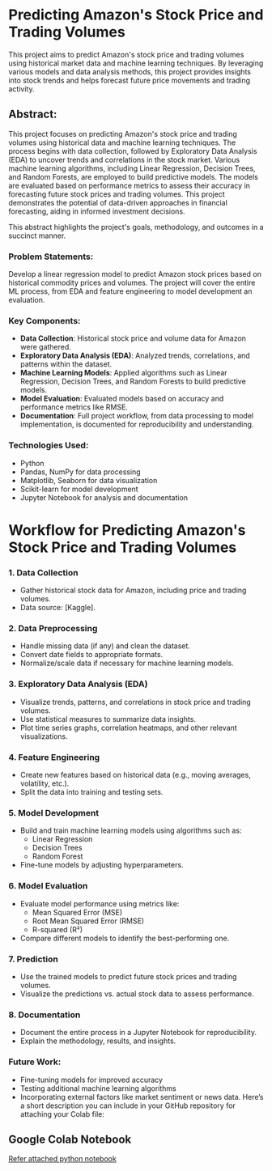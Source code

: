# Predicting Amazon's Stock Price and Trading Volumes

This project aims to predict Amazon's stock price and trading volumes using historical market data and machine learning techniques. By leveraging various models and data analysis methods, this project provides insights into stock trends and helps forecast future price movements and trading activity.

## **Abstract:**

This project focuses on predicting Amazon's stock price and trading volumes using historical data and machine learning techniques. The process begins with data collection, followed by Exploratory Data Analysis (EDA) to uncover trends and correlations in the stock market. Various machine learning algorithms, including Linear Regression, Decision Trees, and Random Forests, are employed to build predictive models. The models are evaluated based on performance metrics to assess their accuracy in forecasting future stock prices and trading volumes. This project demonstrates the potential of data-driven approaches in financial forecasting, aiding in informed investment decisions.

This abstract highlights the project's goals, methodology, and outcomes in a succinct manner.

### Problem Statements:
Develop a linear regression model to predict Amazon stock prices based on historical commodity prices and volumes. The project will cover the entire ML
process, from EDA and feature engineering to model development an evaluation.

### Key Components:
- **Data Collection**: Historical stock price and volume data for Amazon were gathered.
- **Exploratory Data Analysis (EDA)**: Analyzed trends, correlations, and patterns within the dataset.
- **Machine Learning Models**: Applied algorithms such as Linear Regression, Decision Trees, and Random Forests to build predictive models.
- **Model Evaluation**: Evaluated models based on accuracy and performance metrics like RMSE.
- **Documentation**: Full project workflow, from data processing to model implementation, is documented for reproducibility and understanding.

### Technologies Used:
- Python
- Pandas, NumPy for data processing
- Matplotlib, Seaborn for data visualization
- Scikit-learn for model development
- Jupyter Notebook for analysis and documentation

# Workflow for Predicting Amazon's Stock Price and Trading Volumes

### 1. **Data Collection**
   - Gather historical stock data for Amazon, including price and trading volumes.
   - Data source: [Kaggle].

### 2. **Data Preprocessing**
   - Handle missing data (if any) and clean the dataset.
   - Convert date fields to appropriate formats.
   - Normalize/scale data if necessary for machine learning models.

### 3. **Exploratory Data Analysis (EDA)**
   - Visualize trends, patterns, and correlations in stock price and trading volumes.
   - Use statistical measures to summarize data insights.
   - Plot time series graphs, correlation heatmaps, and other relevant visualizations.

### 4. **Feature Engineering**
   - Create new features based on historical data (e.g., moving averages, volatility, etc.).
   - Split the data into training and testing sets.

### 5. **Model Development**
   - Build and train machine learning models using algorithms such as:
     - Linear Regression
     - Decision Trees
     - Random Forest
   - Fine-tune models by adjusting hyperparameters.

### 6. **Model Evaluation**
   - Evaluate model performance using metrics like:
     - Mean Squared Error (MSE)
     - Root Mean Squared Error (RMSE)
     - R-squared (R²)
   - Compare different models to identify the best-performing one.

### 7. **Prediction**
   - Use the trained models to predict future stock prices and trading volumes.
   - Visualize the predictions vs. actual stock data to assess performance.

### 8. **Documentation**
   - Document the entire process in a Jupyter Notebook for reproducibility.
   - Explain the methodology, results, and insights.

### Future Work:
- Fine-tuning models for improved accuracy
- Testing additional machine learning algorithms
- Incorporating external factors like market sentiment or news data.
Here’s a short description you can include in your GitHub repository for attaching your Colab file:

## Google Colab Notebook

[Refer attached python notebook](Hubblemind_Internship_project.ipynb)
